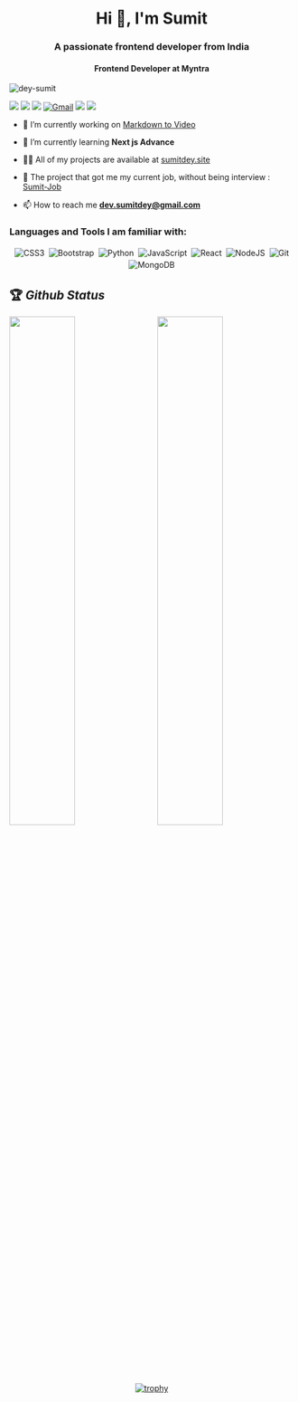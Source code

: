 <h1 align="center">Hi 👋, I'm Sumit</h1>
<h3 align="center">A passionate frontend developer from India</h3>
<h4 align="center">Frontend Developer at Myntra</h4>

<p align="left"> <img src="https://komarev.com/ghpvc/?username=dey-sumit&label=Profile%20views&color=0e75b6&style=flat" alt="dey-sumit" /> </p>


[<img src="https://img.shields.io/twitter/follow/sumit_zip?logo=twitter&style=for-the-badge" />](https://twitter.com/sumit_zip)
 [<img src="https://img.shields.io/youtube/channel/views/UClW8d1f5m0QAE_Ig024EP6A?logo=youtube&style=for-the-badge">](https://www.youtube.com/c/BackbenchCoder)
[<img src="https://img.shields.io/github/followers/Dey-Sumit?logo=github&style=for-the-badge&logoColor=white">](https://github.com/Dey-Sumit)
[<img alt="Gmail" src="https://img.shields.io/badge/Gmail-D14836?style=for-the-badge&logo=gmail&logoColor=white" />](mailto:dev.sumitdey@gmail.com)
[<img src="https://img.shields.io/badge/linkedin-%230077B5.svg?&style=for-the-badge&logo=linkedin&logoColor=white">](https://www.linkedin.com/in/code-sumit/)
[<img src="https://img.shields.io/badge/Portfolio-%23000000.svg?&style=for-the-badge">](https://sumitdey.tech)


- 🔭 I’m currently working on [Markdown to Video](https://markdownvideo.com/)

- 🌱 I’m currently learning **Next js Advance**

- 👨‍💻 All of my projects are available at [sumitdey.site](https://sumitdey.site)
- 📄 The project that got me my current job, without being interview : [Sumit-Job](https://sumit-job.vercel.app)

- 📫 How to reach me **dev.sumitdey@gmail.com**

<h3 align="left">Languages and Tools I am familiar with:</h3>

<p align="center">

<img alt="CSS3" src="https://img.shields.io/badge/css3%20-%231572B6.svg?&style=for-the-badge&logo=css3&logoColor=white" style="margin:2px;"/>
<img alt="Bootstrap" src="https://img.shields.io/badge/bootstrap%20-%23563D7C.svg?&style=for-the-badge&logo=bootstrap&logoColor=white" style="margin:2px;"/>
<img alt="Python" src="https://img.shields.io/badge/python%20-%2314354C.svg?&style=for-the-badge&logo=python&logoColor=white" style="margin:2px;"/>
<img alt="JavaScript" src="https://img.shields.io/badge/javascript%20-%23323330.svg?&style=for-the-badge&logo=javascript&logoColor=%23F7DF1E" style="margin:2px;"/>
<img alt="React" src="https://img.shields.io/badge/react%20-%2320232a.svg?&style=for-the-badge&logo=react&logoColor=%2361DAFB" style="margin:2px;"/>
<img alt="NodeJS" src="https://img.shields.io/badge/node.js%20-%2343853D.svg?&style=for-the-badge&logo=node.js&logoColor=white" style="margin:2px;"/>
<img alt="Git" src="https://img.shields.io/badge/git%20-%23F05033.svg?&style=for-the-badge&logo=git&logoColor=white" style="margin:2px;"/>
<img alt="MongoDB" src ="https://img.shields.io/badge/MongoDB-%234ea94b.svg?&style=for-the-badge&logo=mongodb&logoColor=white" style="margin:2px;"/>
<br/>
</p>

## 🏆 *Github Status*

<img  src="https://github-readme-stats.vercel.app/api?username=Dey-Sumit&show_icons=true&hide_border=true&theme=dark" width="48%" align="right" >
<img  src="https://github-readme-streak-stats.herokuapp.com/?user=Dey-Sumit&theme=dark" width="48%" >
<br>
<div align="center">

[![trophy](https://github-profile-trophy.vercel.app/?username=Dey-Sumit&rank=S,AAA,AA,A&theme=juicyfresh&margin-w=15)](https://github.com/ryo-ma/github-profile-trophy)
</div>
